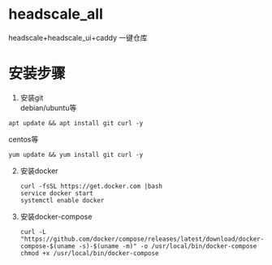 # headscale_all
headscale+headscale_ui+caddy 一键仓库

# 安装步骤
1. 安装git </br>
   debian/ubuntu等</br>
```
apt update && apt install git curl -y
```
   centos等</br>
```
yum update && yum install git curl -y
```
2. 安装docker </br>
   ```
   curl -fsSL https://get.docker.com |bash
   service docker start
   systemctl enable docker
   ```
3. 安装docker-compose </br>
   ```
   curl -L "https://github.com/docker/compose/releases/latest/download/docker-compose-$(uname -s)-$(uname -m)" -o /usr/local/bin/docker-compose
   chmod +x /usr/local/bin/docker-compose
   ```
